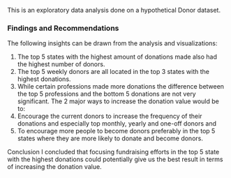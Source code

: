 This is an exploratory data analysis done on a hypothetical Donor dataset.

### Findings and Recommendations 

The following insights can be drawn from the analysis and visualizations:
1.	The top 5 states with the highest amount of donations made also had the highest number of donors.
2.	The top 5 weekly donors are all located in the top 3 states with the highest donations.
3.	While certain professions made more donations the difference between the top 5 professions and the bottom 5 donations are not very significant.
The 2 major ways to increase the donation value would be to: 
1.	Encourage the current donors to increase the frequency of their donations and especially top monthly, yearly and one-off donors and
2.	To encourage more people to become donors preferably in the top 5 states where they are more likely to donate and become donors.


Conclusion
I concluded that focusing fundraising efforts in the top 5 state with the highest donations could potentially give us the best result in terms of increasing the donation value. 

